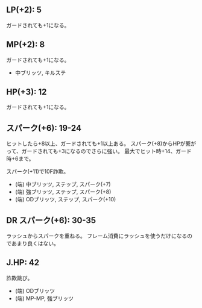 ## LP(+2): 5

ガードされても+1になる。

## MP(+2): 8

ガードされても+1になる。

- 中ブリッツ, キルステ

## HP(+3): 12

ガードされても+1になる。

## スパーク(+6): 19-24

ヒットしたら+8以上、ガードされても+1以上ある。
スパーク(+8)からHPが繋がって、ガードされても+3になるのでさらに強い。
最大でヒット時+14、ガード時+6まで。

スパーク(+11)で10F詐欺。

- (端) 中ブリッツ, ステップ, スパーク(+7)
- (端) 強ブリッツ, ステップ, スパーク(+8)
- (端) ODブリッツ, ステップ, スパーク(+10)

## DR スパーク(+6): 30-35

ラッシュからスパークを重ねる。
フレーム消費にラッシュを使うだけになるのであまり良くはない。

## J.HP: 42

詐欺跳び。

- (端) ODブリッツ
- (端) MP-MP, 強ブリッツ
